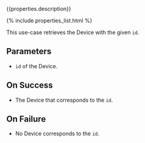 {{properties.description}}

{% include properties_list.html %}

This use-case retrieves the Device with the given `id`.

## Parameters

- `id` of the Device.

## On Success

- The Device that corresponds to the `id`.

## On Failure

- No Device corresponds to the `id`.
